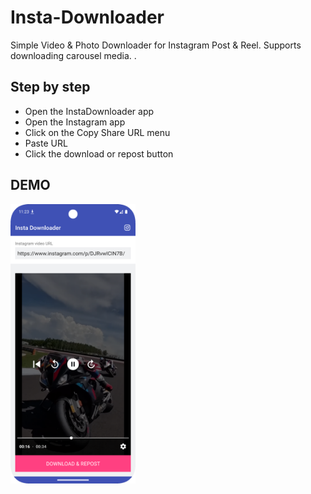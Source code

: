 # Insta-Downloader
Simple Video & Photo Downloader for Instagram Post & Reel. Supports downloading carousel media. .

Step by step
------------
- Open the InstaDownloader app
- Open the Instagram app
- Click on the Copy Share URL menu
- Paste URL
- Click the download or repost button

DEMO
-----
<img src="https://raw.githubusercontent.com/bachors/Insta-Downloader/refs/heads/master/demo.png" width="200"/>
